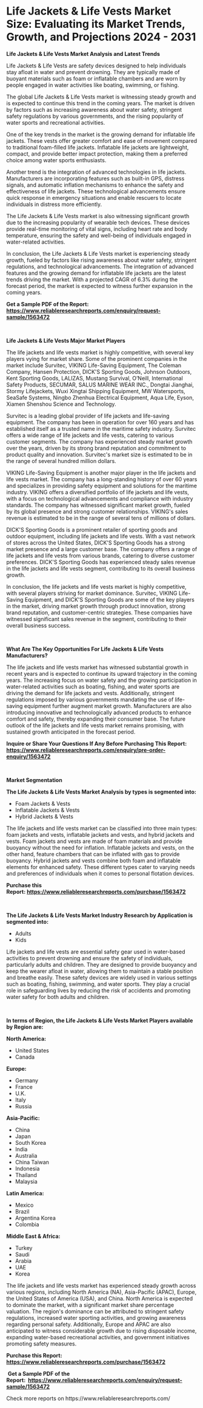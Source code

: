 <p><h1>Life Jackets & Life Vests Market Size: Evaluating its Market Trends, Growth, and Projections 2024 - 2031</h1></p><p><strong>Life Jackets & Life Vests Market Analysis and Latest Trends</strong></p>
<p><p>Life Jackets & Life Vests are safety devices designed to help individuals stay afloat in water and prevent drowning. They are typically made of buoyant materials such as foam or inflatable chambers and are worn by people engaged in water activities like boating, swimming, or fishing.</p><p>The global Life Jackets & Life Vests market is witnessing steady growth and is expected to continue this trend in the coming years. The market is driven by factors such as increasing awareness about water safety, stringent safety regulations by various governments, and the rising popularity of water sports and recreational activities.</p><p>One of the key trends in the market is the growing demand for inflatable life jackets. These vests offer greater comfort and ease of movement compared to traditional foam-filled life jackets. Inflatable life jackets are lightweight, compact, and provide better impact protection, making them a preferred choice among water sports enthusiasts.</p><p>Another trend is the integration of advanced technologies in life jackets. Manufacturers are incorporating features such as built-in GPS, distress signals, and automatic inflation mechanisms to enhance the safety and effectiveness of life jackets. These technological advancements ensure quick response in emergency situations and enable rescuers to locate individuals in distress more efficiently.</p><p>The Life Jackets & Life Vests market is also witnessing significant growth due to the increasing popularity of wearable tech devices. These devices provide real-time monitoring of vital signs, including heart rate and body temperature, ensuring the safety and well-being of individuals engaged in water-related activities.</p><p>In conclusion, the Life Jackets & Life Vests market is experiencing steady growth, fueled by factors like rising awareness about water safety, stringent regulations, and technological advancements. The integration of advanced features and the growing demand for inflatable life jackets are the latest trends driving the market. With a projected CAGR of 6.3% during the forecast period, the market is expected to witness further expansion in the coming years.</p></p>
<p><strong>Get a Sample PDF of the Report:&nbsp; <a href="https://www.reliableresearchreports.com/enquiry/request-sample/1563472">https://www.reliableresearchreports.com/enquiry/request-sample/1563472</a></strong></p>
<p>&nbsp;</p>
<p><strong>Life Jackets & Life Vests Major Market Players</strong></p>
<p><p>The life jackets and life vests market is highly competitive, with several key players vying for market share. Some of the prominent companies in the market include Survitec, VIKING Life-Saving Equipment, The Coleman Company, Hansen Protection, DICK'S Sporting Goods, Johnson Outdoors, Kent Sporting Goods, LALIZAS, Mustang Survival, O’Neill, International Safety Products, SECUMAR, SALUS MARINE WEAR INC., Dongtai Jianghai, Stormy Lifejackets, Wuxi Xingtai Shipping Equipment, MW Watersports, SeaSafe Systems, Ningbo Zhenhua Electrical Equipment, Aqua Life, Eyson, Xiamen Shenshou Science and Technology.</p><p>Survitec is a leading global provider of life jackets and life-saving equipment. The company has been in operation for over 160 years and has established itself as a trusted name in the maritime safety industry. Survitec offers a wide range of life jackets and life vests, catering to various customer segments. The company has experienced steady market growth over the years, driven by its strong brand reputation and commitment to product quality and innovation. Survitec's market size is estimated to be in the range of several hundred million dollars.</p><p>VIKING Life-Saving Equipment is another major player in the life jackets and life vests market. The company has a long-standing history of over 60 years and specializes in providing safety equipment and solutions for the maritime industry. VIKING offers a diversified portfolio of life jackets and life vests, with a focus on technological advancements and compliance with industry standards. The company has witnessed significant market growth, fueled by its global presence and strong customer relationships. VIKING's sales revenue is estimated to be in the range of several tens of millions of dollars.</p><p>DICK'S Sporting Goods is a prominent retailer of sporting goods and outdoor equipment, including life jackets and life vests. With a vast network of stores across the United States, DICK'S Sporting Goods has a strong market presence and a large customer base. The company offers a range of life jackets and life vests from various brands, catering to diverse customer preferences. DICK'S Sporting Goods has experienced steady sales revenue in the life jackets and life vests segment, contributing to its overall business growth.</p><p>In conclusion, the life jackets and life vests market is highly competitive, with several players striving for market dominance. Survitec, VIKING Life-Saving Equipment, and DICK'S Sporting Goods are some of the key players in the market, driving market growth through product innovation, strong brand reputation, and customer-centric strategies. These companies have witnessed significant sales revenue in the segment, contributing to their overall business success.</p></p>
<p>&nbsp;</p>
<p><strong>What Are The Key Opportunities For Life Jackets & Life Vests Manufacturers?</strong></p>
<p><p>The life jackets and life vests market has witnessed substantial growth in recent years and is expected to continue its upward trajectory in the coming years. The increasing focus on water safety and the growing participation in water-related activities such as boating, fishing, and water sports are driving the demand for life jackets and vests. Additionally, stringent regulations imposed by various governments mandating the use of life-saving equipment further augment market growth. Manufacturers are also introducing innovative and technologically advanced products to enhance comfort and safety, thereby expanding their consumer base. The future outlook of the life jackets and life vests market remains promising, with sustained growth anticipated in the forecast period.</p></p>
<p><strong>Inquire or Share Your Questions If Any Before Purchasing This Report: <a href="https://www.reliableresearchreports.com/enquiry/pre-order-enquiry/1563472">https://www.reliableresearchreports.com/enquiry/pre-order-enquiry/1563472</a></strong></p>
<p>&nbsp;</p>
<p><strong>Market Segmentation</strong></p>
<p><strong>The Life Jackets & Life Vests Market Analysis by types is segmented into:</strong></p>
<p><ul><li>Foam Jackets & Vests</li><li>Inflatable Jackets & Vests</li><li>Hybrid Jackets & Vests</li></ul></p>
<p><p>The life jackets and life vests market can be classified into three main types: foam jackets and vests, inflatable jackets and vests, and hybrid jackets and vests. Foam jackets and vests are made of foam materials and provide buoyancy without the need for inflation. Inflatable jackets and vests, on the other hand, feature chambers that can be inflated with gas to provide buoyancy. Hybrid jackets and vests combine both foam and inflatable elements for enhanced safety. These different types cater to varying needs and preferences of individuals when it comes to personal flotation devices.</p></p>
<p><strong>Purchase this Report:&nbsp;<a href="https://www.reliableresearchreports.com/purchase/1563472">https://www.reliableresearchreports.com/purchase/1563472</a></strong></p>
<p>&nbsp;</p>
<p><strong>The Life Jackets & Life Vests Market Industry Research by Application is segmented into:</strong></p>
<p><ul><li>Adults</li><li>Kids</li></ul></p>
<p><p>Life jackets and life vests are essential safety gear used in water-based activities to prevent drowning and ensure the safety of individuals, particularly adults and children. They are designed to provide buoyancy and keep the wearer afloat in water, allowing them to maintain a stable position and breathe easily. These safety devices are widely used in various settings such as boating, fishing, swimming, and water sports. They play a crucial role in safeguarding lives by reducing the risk of accidents and promoting water safety for both adults and children.</p></p>
<p>&nbsp;</p>
<p><strong>In terms of Region, the Life Jackets & Life Vests Market Players available by Region are:</strong></p>
<p>
    <p> <strong> North America: </strong>
        <ul>
            <li>United States</li>
            <li>Canada</li>
        </ul>
        </p> 
    <p> <strong> Europe: </strong>
        <ul>
            <li>Germany</li>
            <li>France</li>
            <li>U.K.</li>
            <li>Italy</li>
            <li>Russia</li>
        </ul>
        </p> 
    <p> <strong> Asia-Pacific: </strong>
        <ul>
            <li>China</li>
            <li>Japan</li>
            <li>South Korea</li>
            <li>India</li>
            <li>Australia</li>
            <li>China Taiwan</li>
            <li>Indonesia</li>
            <li>Thailand</li>
            <li>Malaysia</li>
        </ul>
        </p> 
    <p> <strong> Latin America: </strong>
        <ul>
            <li>Mexico</li>
            <li>Brazil</li>
            <li>Argentina Korea</li>
            <li>Colombia</li>
        </ul>
        </p> 
    <p> <strong> Middle East & Africa: </strong>
        <ul>
            <li>Turkey</li>
            <li>Saudi</li>
            <li>Arabia</li>
            <li>UAE</li>
            <li>Korea</li>
        </ul>
    </p>
    </p>
<p><p>The life jackets and life vests market has experienced steady growth across various regions, including North America (NA), Asia-Pacific (APAC), Europe, the United States of America (USA), and China. North America is expected to dominate the market, with a significant market share percentage valuation. The region's dominance can be attributed to stringent safety regulations, increased water sporting activities, and growing awareness regarding personal safety. Additionally, Europe and APAC are also anticipated to witness considerable growth due to rising disposable income, expanding water-based recreational activities, and government initiatives promoting safety measures.</p></p>
<p><strong>Purchase this Report: <a href="https://www.reliableresearchreports.com/purchase/1563472">https://www.reliableresearchreports.com/purchase/1563472</a></strong></p>
<p>&nbsp;<strong>Get a Sample PDF of the Report:&nbsp;&nbsp;<a href="https://www.reliableresearchreports.com/enquiry/request-sample/1563472">https://www.reliableresearchreports.com/enquiry/request-sample/1563472</a></strong></p>
<p><strong></strong></p>
<p>Check more reports on https://www.reliableresearchreports.com/</p>